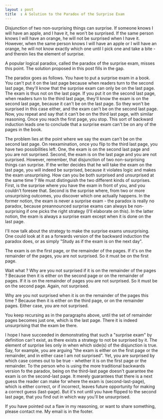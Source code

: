 ```yaml
---
layout : post
title  : A Solution to the Paradox of the Surprise Exam
---
```

Disjunction of two non-surprising things can surprise. If someone knows I will have an apple, and I have it, he won't be surprised. If the same person knows I will have an orange, he will not be surprised when I have it. However, when the same person knows I will have an apple or I will have an orange, he will not know exactly which one until I pick one and take a bite - and therein lies the element of surprise. 

A popular logical paradox, called the paradox of the surprise exam, misses this point. The solution proposed in this post fills in the gap. 

The paradox goes as follows. You have to put a surprise exam in a book. You can't put it on the last page because when readers turn to the second last page, they'll know that the surprise exam can only be on the last page. The exam is thus not on the last page. If you put it on the second last page, when readers turn to the third last page, they'll know the exam is on the second last page, because it can't be on the last page. So they won't be surprised in this case either, and the exam can't be on the second last page. Now, you repeat and say that it can't be on the third last page, with similar reasoning. Once you reach the first page, you stop. This sort of backward induction leads one to conclude that a surprise exam can't be on any of the pages in the book. 

The problem lies at the point where we say the exam can't be on the second last page. On reexamination, once you flip to the third last page, you have two possibilities left. One, the exam is on the second last page and you are not surprised. Second, the exam is on the last page and you are not surprised. However, remember, that disjunction of two non-surprising things can surprise. If the writer decides that he will take the exam on the last page, you will indeed be surprised, because it violates logic and makes the exam unsurprising. How can you be both surprised and unsurprised at the same time ? We must distinguish the two different kinds of surprises. First, is the surprise where you
have the exam in front of you, and you couldn't foresee that. Second is the surprise where, from two or more unsurprising outcomes, you discover which one actually happens. In the former notion, the exam is never a surprise exam - the paradox is really no paradox, because preannounced surprise exams can always be non-surprising if one picks the right strategy (I'll elaborate on this). In the latter notion, the exam is always a surprise exam except when it is done on the last page.

I'll now talk about the strategy to make the surprise exams unsurprising. One could look at it as a forwards version of the backward induction the paradox does, or as simply "Study as if the exam is on the next day". 

The exam is on the first page, or the remainder of the pages. If it's on the remainder of the pages, you are not surprised. So it must be on the first page. 

Wait what ? Why are you not surprised if it is on the remainder of the pages ? Because then it is either on the second page or on the remainder of pages. If it is on the remainder of pages you are not surprised. So it must be on the second page. Again, not surprised. 

Why are you not surprised when it is on the remainder of the pages this time ? Because then it is either on the third page, or on the remainder pages. Either case, you are not surprised. 

You keep recursing as in the paragraphs above, until the set of remainder pages becomes just one, which is the last page. There it is indeed unsurprising that the exam be there.

I hope I have succeeded in demonstrating that such a "surprise exam" by definition can't exist, as there exists a strategy to not be surprised by it. The element of surprise lies only in when which side(s) of the disjunction is true. Say, for example, you are arguing "the exam is either on the first page or the remainder, and in either case I am not surprised". Yet, you are surprised by which case comes out to be true - whether it is on the first page or the remainder. To the person who is using the more traditional backwards version fo the paradox, being on the third-last page doesn't guarantee the exam is on the second-last page. It merely guarantees that there is a next guess the reader can make for where the exam is (second-last-page), which is either correct, or if incorrect, leaves future opportunity for making a correct guess (last-page). But it's not until you have flipped to the second last page, that you find out in which way you'll be unsurprised. 

If you have pointed out a flaw in my reasoning, or want to share something, please contact me. My email is in the footer. 